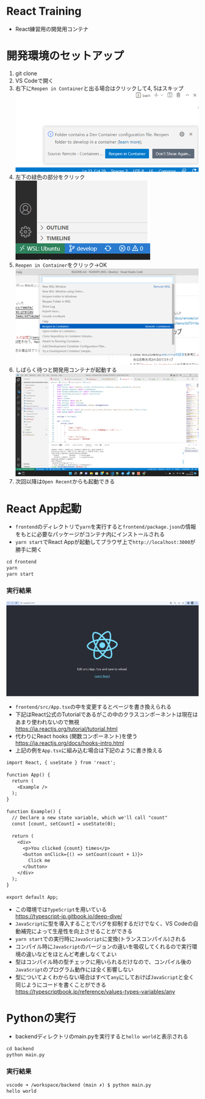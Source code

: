 # React Training
- React練習用の開発用コンテナ

# 開発環境のセットアップ
1. git clone
1. VS Codeで開く
1. 右下に`Reopen in Container`と出る場合はクリックして4, 5はスキップ  
![Image 3](images/3.png)
1. 左下の緑色の部分をクリック  
![Image 1](images/1.png)
1. `Reopen in Container`をクリック→OK  
![Image 2](images/2.png)
1. しばらく待つと開発用コンテナが起動する  
![Image 4](images/4.png)
1. 次回以降は`Open Recent`からも起動できる

# React App起動
- `frontend`のディレクトリで`yarn`を実行すると`frontend/package.json`の情報をもとに必要なパッケージがコンテナ内にインストールされる
- `yarn start`でReact Appが起動してブラウザ上で`http://localhost:3000`が勝手に開く
```
cd frontend
yarn
yarn start
```
### 実行結果
![Image 5](images/5.png)
- `frontend/src/App.tsx`の中を変更するとページを書き換えられる
- 下記はReact公式のTutorialであるがこの中のクラスコンポーネントは現在はあまり使われないので無視  
https://ja.reactjs.org/tutorial/tutorial.html
- 代わりにReact hooks (関数コンポーネント)を使う  
https://ja.reactjs.org/docs/hooks-intro.html
- 上記の例を`App.tsx`に組み込む場合は下記のように書き換える
```
import React, { useState } from 'react';

function App() {
  return (
    <Example />
  );
}

function Example() {
  // Declare a new state variable, which we'll call "count"
  const [count, setCount] = useState(0);

  return (
    <div>
      <p>You clicked {count} times</p>
      <button onClick={() => setCount(count + 1)}>
        Click me
      </button>
    </div>
  );
}

export default App;
```
- この環境では`TypeScript`を用いている    
https://typescript-jp.gitbook.io/deep-dive/
- `JavaScript`に型を導入することでバグを抑制するだけでなく、VS Codeの自動補完によって生産性を向上させることができる
- `yarn start`での実行時に`JavaScript`に変換(トランスコンパイル)される
- コンパイル時に`JavaScript`のバージョンの違いを吸収してくれるので実行環境の違いなどをほとんど考慮しなくてよい
- 型はコンパイル時の型チェックに用いられるだけなので、コンパイル後の`JavaScript`のプログラム動作には全く影響しない
- 型についてよくわからない場合はすべて`any`にしておけば`JavaScript`と全く同じようにコードを書くことができる  
https://typescriptbook.jp/reference/values-types-variables/any


# Pythonの実行
- backendディレクトリのmain.pyを実行すると`hello world`と表示される
```
cd backend
python main.py
```
### 実行結果
```
vscode ➜ /workspace/backend (main ✗) $ python main.py 
hello world
```
